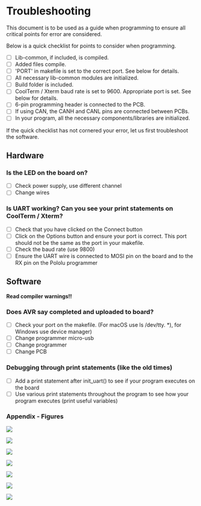 # Troubleshooting

This document is to be used as a guide when programming to ensure all critical points for error are considered.

Below is a quick checklist for points to consider when programming.

- [ ] Lib-common, if included, is compiled.
- [ ] Added files compile.
- [ ] 'PORT' in makefile is set to the correct port. See below for details.
- [ ] All necessary lib-common modules are initialized.
- [ ] Build folder is included.
- [ ] CoolTerm / Xterm baud rate is set to 9600. Appropriate port is set. See below for details.
- [ ] 6-pin programming header is connected to the PCB.
- [ ] If using CAN, the CANH and CANL pins are connected between PCBs.
- [ ] In your program, all the necessary components/libraries are initialized.

If the quick checklist has not cornered your error, let us first troubleshoot the software.

## Hardware

### Is the LED on the board on?

- [ ] Check power supply, use different channel
- [ ] Change wires

### Is UART working? Can you see your print statements on CoolTerm / Xterm?

- [ ] Check that you have clicked on the Connect button
- [ ] Click on the Options button and ensure your port is correct. This port should not be the same as the port in your makefile.
- [ ] Check the baud rate (use 9800)
- [ ] Ensure the UART wire is connected to MOSI pin on the board and to the RX pin on the Pololu programmer

## Software

**Read compiler warnings!!**

### Does AVR say completed and uploaded to board?

- [ ] Check your port on the makefile. (For macOS use ls /dev/tty. \*), for Windows use device manager)
- [ ] Change programmer micro-usb
- [ ] Change programmer
- [ ] Change PCB

### Debugging through print statements (like the old times)
- [ ] Add a print statement after init_uart() to see if your program executes on the board
- [ ] Use various print statements throughout the program to see how your program executes (print useful variables)

### Appendix - Figures

![](../figures/coolterm-settings.png)

![](../figures/coolterm_port.png)

![](../figures/makefile_port.png)

![](../figures/software-inits.png)

![](../figures/power_supply_settings.jpg)

![](../figures/programmer_rx.jpg)

![](../figures/programming_header.jpg)
